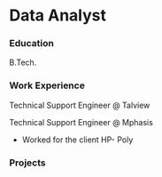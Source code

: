 # Data Analyst

### Education
B.Tech.

### Work Experience
Technical Support Engineer @ Talview

Technical Support Engineer @ Mphasis
- Worked for the client HP- Poly

### Projects

